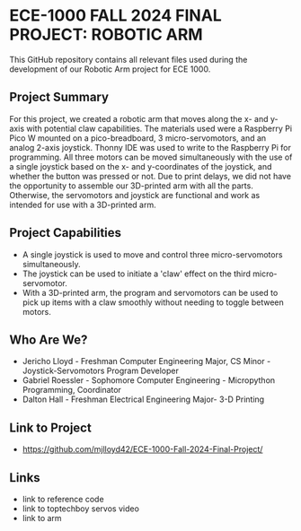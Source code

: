 # ECE-1000 FALL 2024 FINAL PROJECT: ROBOTIC ARM
This GitHub repository contains all relevant files used during the development of our Robotic Arm project for ECE 1000.
## Project Summary
  For this project, we created a robotic arm that moves along the x- and y-axis with potential claw capabilities. The materials used were a Raspberry Pi Pico W mounted on a pico-breadboard, 3 micro-servomotors, and an analog 2-axis joystick. Thonny IDE was used to write to the Raspberry Pi for programming. All three motors can be moved simultaneously with the use of a single joystick based on the x- and y-coordinates of the joystick, and whether the button was pressed or not. Due to print delays, we did not have the opportunity to assemble our 3D-printed arm with all the parts. Otherwise, the servomotors and joystick are functional and work as intended for use with a 3D-printed arm. 

## Project Capabilities 
  * A single joystick is used to move and control three micro-servomotors simultaneously.
  * The joystick can be used to initiate a 'claw' effect on the third micro-servomotor.
  * With a 3D-printed arm, the program and servomotors can be used to pick up items with a claw smoothly without needing to toggle between motors. 

## Who Are We? 

* Jericho Lloyd - Freshman Computer Engineering Major, CS Minor - Joystick-Servomotors Program Developer
* Gabriel Roessler - Sophomore Computer Engineering - Micropython Programming, Coordinator
* Dalton Hall - Freshman Electrical Engineering Major- 3-D Printing

## Link to Project

* https://github.com/mjlloyd42/ECE-1000-Fall-2024-Final-Project/

## Links

* link to reference code
* link to toptechboy servos video
* link to arm
